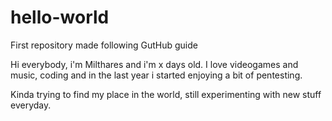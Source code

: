 # hello-world
First repository made following GutHub guide

Hi everybody, i'm Milthares and i'm x days old.
I love videogames and music, coding and in the last year i started enjoying a bit of pentesting.

Kinda trying to find my place in the world, still experimenting with new stuff everyday.
